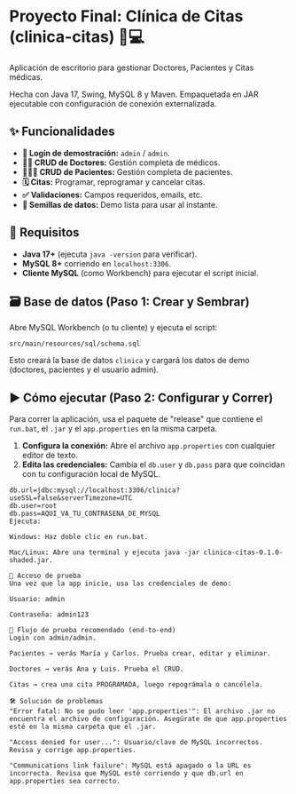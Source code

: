 # Proyecto Final: Clínica de Citas (clinica-citas) 🏥💻

Aplicación de escritorio para gestionar Doctores, Pacientes y Citas médicas.

Hecha con Java 17, Swing, MySQL 8 y Maven. Empaquetada en JAR ejecutable con configuración de conexión externalizada.

## ✨ Funcionalidades

* **🔐 Login de demostración:** `admin` / `admin`.
* **👨‍⚕️ CRUD de Doctores:** Gestión completa de médicos.
* **🧑‍🤝‍🧑 CRUD de Pacientes:** Gestión completa de pacientes.
* **🗓️ Citas:** Programar, reprogramar y cancelar citas.
* **✅ Validaciones:** Campos requeridos, emails, etc.
* **🌱 Semillas de datos:** Demo lista para usar al instante.

## 🧩 Requisitos

* **Java 17+** (ejecuta `java -version` para verificar).
* **MySQL 8+** corriendo en `localhost:3306`.
* **Cliente MySQL** (como Workbench) para ejecutar el script inicial.

## 🗃️ Base de datos (Paso 1: Crear y Sembrar)

Abre MySQL Workbench (o tu cliente) y ejecuta el script:

`src/main/resources/sql/schema.sql`

Esto creará la base de datos `clinica` y cargará los datos de demo (doctores, pacientes y el usuario admin).

## ▶️ Cómo ejecutar (Paso 2: Configurar y Correr)

Para correr la aplicación, usa el paquete de "release" que contiene el `run.bat`, el `.jar` y el `app.properties` en la misma carpeta.

1.  **Configura la conexión:** Abre el archivo `app.properties` con cualquier editor de texto.
2.  **Edita las credenciales:** Cambia el `db.user` y `db.pass` para que coincidan con tu configuración local de MySQL.

```properties
db.url=jdbc:mysql://localhost:3306/clinica?useSSL=false&serverTimezone=UTC
db.user=root
db.pass=AQUI_VA_TU_CONTRASENA_DE_MYSQL
Ejecuta:

Windows: Haz doble clic en run.bat.

Mac/Linux: Abre una terminal y ejecuta java -jar clinica-citas-0.1.0-shaded.jar.

🔑 Acceso de prueba
Una vez que la app inicie, usa las credenciales de demo:

Usuario: admin

Contraseña: admin123

🧪 Flujo de prueba recomendado (end-to-end)
Login con admin/admin.

Pacientes → verás María y Carlos. Prueba crear, editar y eliminar.

Doctores → verás Ana y Luis. Prueba el CRUD.

Citas → crea una cita PROGRAMADA, luego repográmala o cancélela.

🛠️ Solución de problemas
"Error fatal: No se pudo leer 'app.properties'": El archivo .jar no encuentra el archivo de configuración. Asegúrate de que app.properties esté en la misma carpeta que el .jar.

"Access denied for user...": Usuario/clave de MySQL incorrectos. Revisa y corrige app.properties.

"Communications link failure": MySQL está apagado o la URL es incorrecta. Revisa que MySQL esté corriendo y que db.url en app.properties sea correcto.